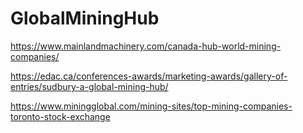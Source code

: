 # GlobalMiningHub


https://www.mainlandmachinery.com/canada-hub-world-mining-companies/

https://edac.ca/conferences-awards/marketing-awards/gallery-of-entries/sudbury-a-global-mining-hub/


https://www.miningglobal.com/mining-sites/top-mining-companies-toronto-stock-exchange
